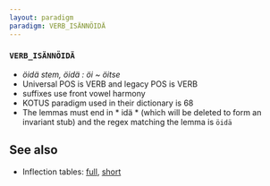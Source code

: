 ```yaml
---
layout: paradigm
paradigm: VERB_ISÄNNÖIDÄ
---
```

### ` VERB_ISÄNNÖIDÄ `

* _öidä stem, öidä : öi ~ öitse_
* Universal POS is VERB and legacy POS is VERB
* suffixes use front vowel harmony
* KOTUS paradigm used in their dictionary is 68
* The lemmas must end in * idä * (which will be deleted to form an invariant stub) and the regex matching the lemma is ` öidä `

## See also

* Inflection tables: [full](gen/I/isännöidä.html), [short](gen/I/isännöidä_wikt.html)

